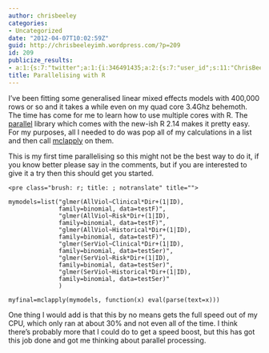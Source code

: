 ```yaml
---
author: chrisbeeley
categories:
- Uncategorized
date: "2012-04-07T10:02:59Z"
guid: http://chrisbeeleyimh.wordpress.com/?p=209
id: 209
publicize_results:
- a:1:{s:7:"twitter";a:1:{i:346491435;a:2:{s:7:"user_id";s:11:"ChrisBeeley";s:7:"post_id";s:18:"188567542342754304";}}}
title: Parallelising with R
---
```


I’ve been fitting some generalised linear mixed effects models with 400,000 rows or so and it takes a while even on my quad core 3.4Ghz behemoth. The time has come for me to learn how to use multiple cores with R. The [parallel](http://stat.ethz.ch/R-manual/R-devel/library/parallel/doc/parallel.pdf) library which comes with the new-ish R 2.14 makes it pretty easy. For my purposes, all I needed to do was pop all of my calculations in a list and then call [mclapply](http://www.rforge.net/doc/packages/multicore/mclapply.html) on them.

This is my first time parallelising so this might not be the best way to do it, if you know better please say in the comments, but if you are interested to give it a try then this should get you started.

```
<pre class="brush: r; title: ; notranslate" title="">

mymodels=list("glmer(AllViol~Clinical*Dir+(1|ID),
              family=binomial, data=testF)",
              "glmer(AllViol~Risk*Dir+(1|ID), 
              family=binomial, data=testF)",
              "glmer(AllViol~Historical*Dir+(1|ID), 
              family=binomial, data=testF)",
              "glmer(SerViol~Clinical*Dir+(1|ID), 
              family=binomial, data=testSer)",
              "glmer(SerViol~Risk*Dir+(1|ID), 
              family=binomial, data=testSer)",
              "glmer(SerViol~Historical*Dir+(1|ID),
              family=binomial, data=testSer)"
              )
  
myfinal=mclapply(mymodels, function(x) eval(parse(text=x)))
```

One thing I would add is that this by no means gets the full speed out of my CPU, which only ran at about 30% and not even all of the time. I think there’s probably more that I could do to get a speed boost, but this has got this job done and got me thinking about parallel processing.